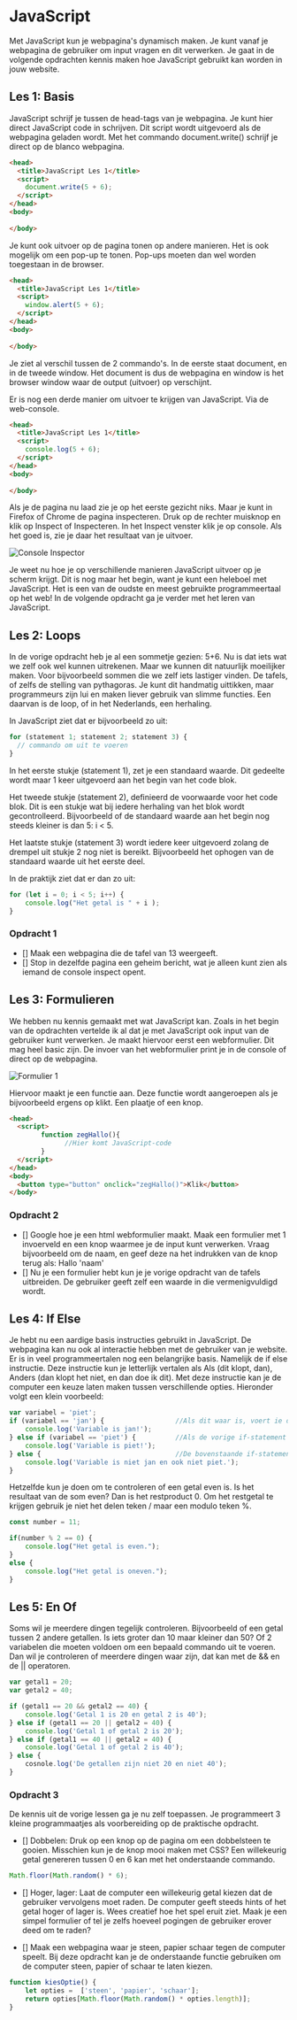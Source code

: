 # JavaScript

Met JavaScript kun je webpagina's dynamisch maken. Je kunt vanaf je webpagina de gebruiker om input vragen en dit verwerken. Je gaat in de volgende opdrachten kennis maken hoe JavaScript gebruikt kan worden in jouw website.

## Les 1: Basis

JavaScript schrijf je tussen de head-tags van je webpagina. Je kunt hier direct JavaScript code in schrijven. Dit script wordt uitgevoerd als de webpagina geladen wordt. Met het commando document.write() schrijf je direct op de blanco webpagina.

```html
<head>
  <title>JavaScript Les 1</title>
  <script>
    document.write(5 + 6);
  </script>
</head>
<body>
  
</body>
```

Je kunt ook uitvoer op de pagina tonen op andere manieren. Het is ook mogelijk om een pop-up te tonen. Pop-ups moeten dan wel worden toegestaan in de browser.

```html
<head>
  <title>JavaScript Les 1</title>
  <script>
    window.alert(5 + 6);
  </script>
</head>
<body>
  
</body>
```

Je ziet al verschil tussen de 2 commando's. In de eerste staat document, en in de tweede window. Het document is dus de webpagina en window is het browser window waar de output (uitvoer) op verschijnt. 

Er is nog een derde manier om uitvoer te krijgen van JavaScript. Via de web-console.

```html
<head>
  <title>JavaScript Les 1</title>
  <script>
    console.log(5 + 6);
  </script>
</head>
<body>
  
</body>
```

Als je de pagina nu laad zie je op het eerste gezicht niks. Maar je kunt in Firefox of Chrome de pagina inspecteren. Druk op de rechter muisknop en klik op Inspect of Inspecteren. In het Inspect venster klik je op console. Als het goed is, zie je daar het resultaat van je uitvoer.

![Console Inspector](images/Inspector.png)

Je weet nu hoe je op verschillende manieren JavaScript uitvoer op je scherm krijgt. Dit is nog maar het begin, want je kunt een heleboel met JavaScript. Het is een van de oudste en meest gebruikte programmeertaal op het web! In de volgende opdracht ga je verder met het leren van JavaScript.

## Les 2: Loops

In de vorige opdracht heb je al een sommetje gezien: 5+6. Nu is dat iets wat we zelf ook wel kunnen uitrekenen. Maar we kunnen dit natuurlijk moeilijker maken. Voor bijvoorbeeld sommen die we zelf iets lastiger vinden. De tafels, of zelfs de stelling van pythagoras. Je kunt dit handmatig uittikken, maar programmeurs zijn lui en maken liever gebruik van slimme functies. Een daarvan is de loop, of in het Nederlands, een herhaling. 

In JavaScript ziet dat er bijvoorbeeld zo uit:

```javascript
for (statement 1; statement 2; statement 3) {
  // commando om uit te voeren
}
```

In het eerste stukje (statement 1), zet je een standaard waarde. Dit gedeelte wordt maar 1 keer uitgevoerd aan het begin van het code blok. 

Het tweede stukje (statement 2), definieerd de voorwaarde voor het code blok. Dit is een stukje wat bij iedere herhaling van het blok wordt gecontrolleerd. Bijvoorbeeld of de standaard waarde aan het begin nog steeds kleiner is dan 5: i < 5.

Het laatste stukje (statement 3) wordt iedere keer uitgevoerd zolang de drempel uit stukje 2 nog niet is bereikt. Bijvoorbeeld het ophogen van de standaard waarde uit het eerste deel.

In de praktijk ziet dat er dan zo uit:

```javascript
for (let i = 0; i < 5; i++) {
    console.log("Het getal is " + i );
}
```

### Opdracht 1

- [] Maak een webpagina die de tafel van 13 weergeeft. 
- [] Stop in dezelfde pagina een geheim bericht, wat je alleen kunt zien als iemand de console inspect opent.

## Les 3: Formulieren

We hebben nu kennis gemaakt met wat JavaScript kan. Zoals in het begin van de opdrachten vertelde ik al dat je met JavaScript ook input van de gebruiker kunt verwerken. Je maakt hiervoor eerst een webformulier. Dit mag heel basic zijn. De invoer van het webformulier print je in de console of direct op de webpagina.

![Formulier 1](images/Form1.png)

Hiervoor maakt je een functie aan. Deze functie wordt aangeroepen als je bijvoorbeeld ergens op klikt. Een plaatje of een knop. 

```html
<head>
  <script>
        function zegHallo(){
              //Hier komt JavaScript-code                                               
        }
  </script>
</head>
<body>
  <button type="button" onclick="zegHallo()">Klik</button>
</body>
```

### Opdracht 2

- [] Google hoe je een html webformulier maakt. Maak een formulier met 1 invoerveld en een knop waarmee je de input kunt verwerken. Vraag bijvoorbeeld om de naam, en geef deze na het indrukken van de knop terug als: Hallo 'naam'
- [] Nu je een formulier hebt kun je je vorige opdracht van de tafels uitbreiden. De gebruiker geeft zelf een waarde in die vermenigvuldigd wordt.

## Les 4: If Else

Je hebt nu een aardige basis instructies gebruikt in JavaScript. De webpagina kan nu ook al interactie hebben met de gebruiker van je website. Er is in veel programmeertalen nog een belangrijke basis. Namelijk de if else instructie. Deze instructie kun je letterlijk vertalen als Als (dit klopt, dan), Anders (dan klopt het niet, en dan doe ik dit). Met deze instructie kan je de computer een keuze laten maken tussen verschillende opties. Hieronder volgt een klein voorbeeld:

```javascript
var variabel = 'piet';
if (variabel == 'jan') {                  //Als dit waar is, voert ie de code tussen de haakjes {} uit.
    console.log('Variable is jan!');
} else if (variabel == 'piet') {          //Als de vorige if-statement niet waar was, en deze wel waar is, voert ie de code tussen de haakjes {} uit.
    console.log('Variable is piet!');
} else {                                  //De bovenstaande if-statements zijn niet waar, deze vangt hem op.
    console.log('Variable is niet jan en ook niet piet.');
}
```

Hetzelfde kun je doen om te controleren of een getal even is. Is het resultaat van de som even? Dan is het restproduct 0. Om het restgetal te krijgen gebruik je niet het delen teken / maar een modulo teken %.

```javascript
const number = 11;

if(number % 2 == 0) {
    console.log("Het getal is even.");
}
else {
    console.log("Het getal is oneven.");
}
```

## Les 5: En Of

Soms wil je meerdere dingen tegelijk controleren. Bijvoorbeeld of een getal tussen 2 andere getallen. Is iets groter dan 10 maar kleiner dan 50? Of 2 variabelen die moeten voldoen om een bepaald commando uit te voeren. Dan wil je controleren of meerdere dingen waar zijn, dat kan met de && en de || operatoren.

```javascript
var getal1 = 20;
var getal2 = 40;

if (getal1 == 20 && getal2 == 40) {
    console.log('Getal 1 is 20 en getal 2 is 40');
} else if (getal1 == 20 || getal2 = 40) {
    console.log('Getal 1 of getal 2 is 20');
} else if (getal1 == 40 || getal2 = 40) {
    console.log('Getal 1 of getal 2 is 40');
} else {
    cosnole.log('De getallen zijn niet 20 en niet 40');
}
```

### Opdracht 3

De kennis uit de vorige lessen ga je nu zelf toepassen. Je programmeert 3 kleine programmaatjes als voorbereiding op de praktische opdracht.

- [] Dobbelen: Druk op een knop op de pagina om een dobbelsteen te gooien. Misschien kun je de knop mooi maken met CSS? Een willekeurig getal genereren tussen 0 en 6 kan met het onderstaande commando.

```javascript
Math.floor(Math.random() * 6);
```

- [] Hoger, lager: Laat de computer een willekeurig getal kiezen dat de gebruiker vervolgens moet raden. De computer geeft steeds hints of het getal hoger of lager is. Wees creatief hoe het spel eruit ziet. Maak je een simpel formulier of tel je zelfs hoeveel pogingen de gebruiker erover deed om te raden?

- [] Maak een webpagina waar je steen, papier schaar tegen de computer speelt. Bij deze opdracht kan je de onderstaande functie gebruiken om de computer steen, papier of schaar te laten kiezen.

```javascript
function kiesOptie() {
    let opties =  ['steen', 'papier', 'schaar']; 
    return opties[Math.floor(Math.random() * opties.length)];
}
```
